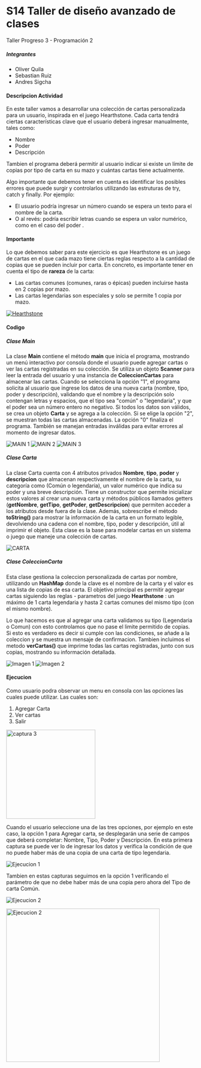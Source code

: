 # S14 Taller de diseño avanzado de clases
Taller Progreso 3 - Programación 2 

##### Integrantes 
- Oliver Quila
- Sebastian Ruiz 
- Andres Sigcha 

#### Descripcion Actividad
En este taller vamos a desarrollar una colección de cartas personalizada para un usuario, inspirada en el juego Hearthstone. Cada carta tendrá ciertas características clave que el usuario deberá ingresar manualmente, tales como:

- Nombre
- Poder
- Descripción

Tambien el programa deberá permitir al usuario indicar si existe un límite de copias por tipo de carta en su mazo y cuántas cartas tiene actualmente.

Algo importante que debemos tener en cuenta es identificar los posibles errores que puede surgir y controlarlos utilizando las estruturas de try, catch y finally. Por ejemplo:
- El usuario podría ingresar un número cuando se espera un texto para el nombre de la carta.
- O al revés: podría escribir letras cuando se espera un valor numérico, como en el caso del poder .

#### Importante
Lo que debemos saber para este ejercicio es que Hearthstone es un juego de cartas en el que cada mazo tiene ciertas reglas respecto a la cantidad de copias que se pueden incluir por carta.
En concreto, es importante tener en cuenta el tipo de **rareza** de la carta:

- Las cartas comunes (comunes, raras o épicas) pueden incluirse hasta en 2 copias por mazo.
- Las cartas legendarias son especiales y solo se permite 1 copia por mazo.

[![Hearthstone](https://cdn.mos.cms.futurecdn.net/rWmVewQjczBnK6a9McLYVV.jpg "Hearthstone")](https://th.bing.com/th/id/R.434d84e51170d6830035c2e7470c5767?rik=JdWTVIhEQyRzkA&pid=ImgRaw&r=0 "Hearthstone")

#### Codigo
##### Clase Main
La clase **Main** contiene el método **main** que inicia el programa, mostrando un menú interactivo por consola donde el usuario puede agregar cartas o ver las cartas registradas en su colección. Se utiliza un objeto **Scanner** para leer la entrada del usuario y una instancia de **ColeccionCartas** para almacenar las cartas. Cuando se selecciona la opción "1", el programa solicita al usuario que ingrese los datos de una nueva carta (nombre, tipo, poder y descripción), validando que el nombre y la descripción solo contengan letras y espacios, que el tipo sea "común" o "legendaria", y que el poder sea un número entero no negativo. Si todos los datos son válidos, se crea un objeto **Carta** y se agrega a la colección. Si se elige la opción "2", se muestran todas las cartas almacenadas. La opción "0" finaliza el programa. También se manejan entradas inválidas para evitar errores al momento de ingresar datos.

![MAIN 1](https://github.com/user-attachments/assets/461ab758-4395-4a79-8bea-965743e95cde)
![MAIN 2](https://github.com/user-attachments/assets/87f2e33c-f680-4064-96bb-14c3ceb495c9)
![MAIN 3](https://github.com/user-attachments/assets/42ef9df7-a6a6-4676-9679-aa48f2581397)

##### Clase Carta 
La clase Carta cuenta con 4 atributos privados **Nombre**, **tipo**, **poder** y **descripcion** que almacenan respectivamente el nombre de la carta, su categoría como (Común o legendaria), un valor numérico que indica su poder y una breve descripción. Tiene un constructor que permite inicializar estos valores al crear una nueva carta y métodos públicos llamados getters (**getNombre**, **getTipo**, **getPoder**, **getDescripcion**) que permiten acceder a los atributos desde fuera de la clase. Además, sobrescribe el método **toString()** para mostrar la información de la carta en un formato legible, devolviendo una cadena con el nombre, tipo, poder y descripción, útil al imprimir el objeto. Esta clase es la base para modelar cartas en un sistema o juego que maneje una colección de cartas.

![CARTA ](https://github.com/user-attachments/assets/d0d24ddd-a9e3-4d16-91c5-a55e597369a1)

##### Clase ColeccionCarta
Esta clase gestiona la coleccion personalizada de cartas por nombre, utilizando un **HashMap** donde la clave es el nombre de la carta y el valor es una lista de copias de esa carta. El objetivo principal es permitir agregar cartas siguiendo las reglas - parametros del juego  **Hearthstone** : un máximo de 1 carta legendaria y hasta 2 cartas comunes del mismo tipo (con el mismo nombre).

Lo que hacemos es que al agregar una carta validamos su tipo (Legendaria o Comun) con esto controlamos que no pase el limite permitido de copias. Si esto es verdadero es decir si cumple con las condiciones, se añade a la coleccion y se muestra un mensaje de confirmacion. Tambien incluimos el metodo **verCartas()** que imprime todas las cartas registradas, junto con sus copias, mostrando su información detallada. 

![Imagen 1](https://github.com/user-attachments/assets/b8f0c766-6ae5-45da-bf0c-860a1fe3d73c)
![Imagen 2](https://github.com/user-attachments/assets/bf5f575f-0f43-4db3-8849-ad1de567a2ef)

#### Ejecucion 
Como usuario podra observar un menu en consola con las opciones las cuales puede utilizar. Las cuales son: 
1. Agregar Carta 
2. Ver cartas
0. Salir
<img width="238" alt="captura 3" src="https://github.com/user-attachments/assets/b0719c1e-cb00-403b-8cf5-d9d64d600e10" />

Cuando el usuario seleccione una de las tres opciones, por ejemplo en este caso, la opción 1 para Agregar carta, se desplegarán una serie de campos que deberá completar: Nombre, Tipo, Poder y Descripción. En esta primera captura se puede ver lo de ingresar los datos y verifica la condición de que no puede haber más de una copia de una carta de tipo legendaria.

![Ejecucion 1](https://github.com/user-attachments/assets/638dbf69-7358-4e7d-aceb-db395c58fbdd)

Tambien en estas capturas seguimos en la opción 1 verificando el parámetro de que no debe haber más de una copia pero ahora del Tipo de carta Común.

![Ejecucion 2](https://github.com/user-attachments/assets/dbb7e03d-ae45-4cf0-a167-9e3533508d56)

<img width="410" alt="Ejecucion 2" src="https://github.com/user-attachments/assets/c51e8e44-61fa-4f43-9876-a3309114010e" />
